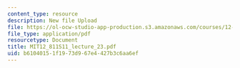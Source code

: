 ```yaml
---
content_type: resource
description: New file Upload
file: https://ol-ocw-studio-app-production.s3.amazonaws.com/courses/12-811-tropical-meteorology-spring-2011/b61040151f1973d967e4427b3c6aa6ef_MIT12_811S11_lecture_23.pdf
file_type: application/pdf
resourcetype: Document
title: MIT12_811S11_lecture_23.pdf
uid: b6104015-1f19-73d9-67e4-427b3c6aa6ef
---
```

